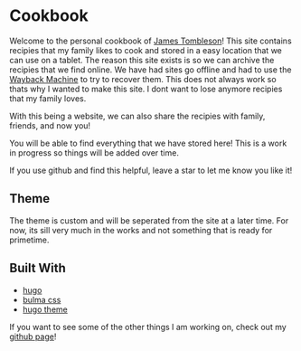 # Cookbook

Welcome to the personal cookbook of [James Tombleson](https://github.com/jtom38/cookbook)!  This site contains recipies that my family likes to cook and stored in a easy location that we can use on a tablet.  The reason this site exists is so we can archive the recipies that we find online.  We have had sites go offline and had to use the [Wayback Machine](https://web.archive.org/) to try to recover them.  This does not always work so thats why I wanted to make this site.  I dont want to lose anymore recipies that my family loves.

With this being a website, we can also share the recipies with family, friends, and now you!

You will be able to find everything that we have stored here!  This is a work in progress so things will be added over time.  

If you use github and find this helpful, leave a star to let me know you like it!

## Theme

The theme is custom and will be seperated from the site at a later time.  For now, its sill very much in the works and not something that is ready for primetime.

## Built With

- [hugo](https://gohugo.io)
- [bulma css](https://bulma.io)
- [hugo theme](https://github.com/jtom38/cookbook/tree/master/themes/hugo-bulma-cookbook)

If you want to see some of the other things I am working on, check out my [github page](https://github.com/jtom38)!

